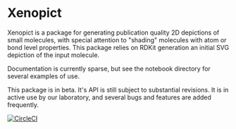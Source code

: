 # Xenopict

Xenopict is a package for generating publication quality 2D depictions of small molecules, 
with special attention to "shading" molecules with atom or bond level properties. This package
relies on RDKit generation an initial SVG depiction of the input molecule.

Documentation is currently sparse, but see the notebook directory for several examples of use. 

This package is in beta. It's API is still subject to substantial revisions. It is in active use by our laboratory, 
and several bugs and features are added frequently.

[![CircleCI](https://dl.circleci.com/status-badge/img/gh/swamidasslab/xenopict/tree/main.svg?style=svg)](https://dl.circleci.com/status-badge/redirect/gh/swamidasslab/xenopict/tree/main)
